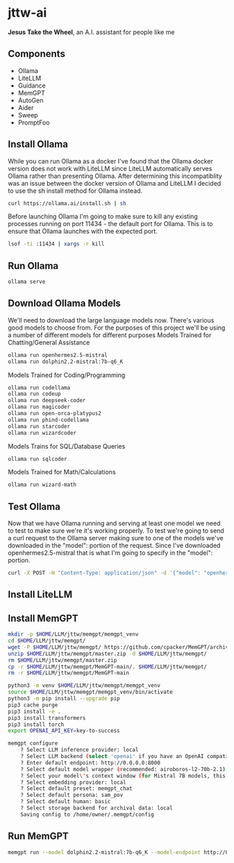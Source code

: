 # jttw-ai

**Jesus Take the Wheel**, an A.I. assistant for people like me

## Components
- Ollama
- LiteLLM
- Guidance
- MemGPT
- AutoGen
- Aider
- Sweep
- PromptFoo


## Install Ollama
While you can run Ollama as a docker I've found that the Ollama docker version does not work with LiteLLM since LiteLLM automatically serves Ollama rather than presenting Ollama. After determining this incompatiblity was an issue between the docker version of Ollama and LiteLLM I decided to use the sh install method for Ollama instead.
```bash
curl https://ollama.ai/install.sh | sh
```
Before launching Ollama I'm going to make sure to kill any existing processes running on port 11434 - the default port for Ollama. This is to ensure that Ollama launches with the expected port.
```bash
lsof -ti :11434 | xargs -r kill
```
## Run Ollama
``` bash
ollama serve
```
## Download Ollama Models
We'll need to download the large language models now. There's various good models to choose from. For the purposes of this project we'll be using a number of different models for different purposes
Models Trained for Chatting/General Assistance
```bash
ollama run openhermes2.5-mistral
ollama run dolphin2.2-mistral:7b-q6_K
```
Models Trained for Coding/Programming
```bash
ollama run codellama
ollama run codeup 
ollama run deepseek-coder
ollama run magicoder
ollama run open-orca-platypus2
ollama run phind-codellama
ollama run starcoder
ollama run wizardcoder
```
Models Trains for SQL/Database Queries
```bash
ollama run sqlcoder
```
Models Trained for Math/Calculations
```bash
ollama run wizard-math
```
## Test Ollama
Now that we have Ollama running and serving at least one model we need to test to make sure we're it's working properly.
To test we're going to send a curl request to the Ollama server making sure to one of the models we've downloaded in the "model": portion of the request. Since I've downloaded openhermes2.5-mistral that is what I'm going to specify in the "model": portion.
```bash
curl -X POST -H "Content-Type: application/json" -d '{"model": "openhermes2.5-mistral", "prompt": "Why is the sky blue?"}' http://localhost:11434/api/generate
```

## Install LiteLLM


## Install MemGPT
```bash
mkdir -p $HOME/LLM/jttw/memgpt/memgpt_venv
cd $HOME/LLM/jttw/memgpt/
wget -P $HOME/LLM/jttw/memgpt/ https://github.com/cpacker/MemGPT/archive/refs/heads/master.zip
unzip $HOME/LLM/jttw/memgpt/master.zip -d $HOME/LLM/jttw/memgpt/
rm $HOME/LLM/jttw/memgpt/master.zip
cp -r $HOME/LLM/jttw/memgpt/MemGPT-main/. $HOME/LLM/jttw/memgpt/
rm -r $HOME/LLM/jttw/memgpt/MemGPT-main

python3 -m venv $HOME/LLM/jttw/memgpt/memgpt_venv
source $HOME/LLM/jttw/memgpt/memgpt_venv/bin/activate
python3 -m pip install --upgrade pip
pip3 cache purge
pip3 install -e .
pip3 install transformers
pip3 install torch
export OPENAI_API_KEY=key-to-success

memgpt configure
    ? Select LLM inference provider: local
    ? Select LLM backend (select 'openai' if you have an OpenAI compatible proxy): webui
    ? Enter default endpoint: http://0.0.0.0:8000
    ? Select default model wrapper (recommended: airoboros-l2-70b-2.1): airoboros-l2-70b-2.1
    ? Select your model\'s context window (for Mistral 7B models, this is probably 8k / 8192): 8192
    ? Select embedding provider: local
    ? Select default preset: memgpt_chat
    ? Select default persona: sam_pov
    ? Select default human: basic
    ? Select storage backend for archival data: local
    Saving config to /home/owner/.memgpt/config
```

## Run MemGPT
```bash
memgpt run --model dolphin2.2-mistral:7b-q6_K --model-endpoint http://0.0.0.0:8000 --debug
```
